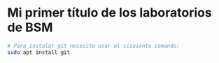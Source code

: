 # Mi primer título de los laboratorios de BSM

```bash
# Para instalar git necesito usar el sisuiente comando:
sudo apt install git